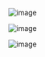 ![image](https://github.com/user-attachments/assets/d4fba9af-9727-43d8-bfdb-24bca7e61533)

![image](https://github.com/user-attachments/assets/d94aa0e9-ad58-4158-b916-eb39f027fdf6)

![image](https://github.com/user-attachments/assets/57833211-9618-4c1a-b0f9-cf61d3261d2b)
